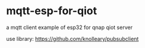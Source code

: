 # mqtt-esp-for-qiot
a mqtt client example of esp32 for qnap qiot server

use library: https://github.com/knolleary/pubsubclient
